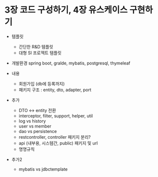 # 3장 코드 구성하기, 4장 유스케이스 구현하기

- 템플릿
	- 간단한 R&D 템플릿
	- 대형 SI 프로젝트 템플릿

- 개발환경
	spring boot, gralde, mybatis, postgresql, thymeleaf

- 내용
	- 회원가입 (db에 등록까지)
	- 패키지 구조 : entity, dto, adapter, port
	
- 추가
	- DTO <-> entity 전환
	- interceptor, filter, support, helper, util
	- log vs history
	- user vs member
	- dao vs persistence
	- restcontroller, controller 패키지 분리?
	- api (내부용, 시스템간, public) 패키지 및 url
	- 명명규칙
	
- 추가2
	- mybatis vs jdbctemplate
